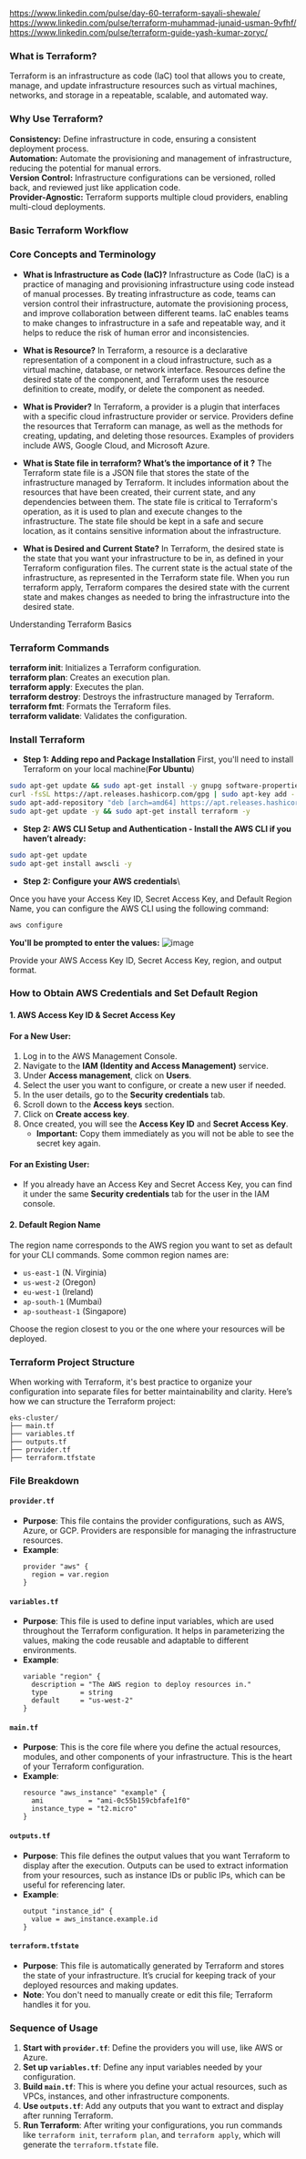 https://www.linkedin.com/pulse/day-60-terraform-sayali-shewale/ \
https://www.linkedin.com/pulse/terraform-muhammad-junaid-usman-9vfhf/ \
https://www.linkedin.com/pulse/terraform-guide-yash-kumar-zoryc/



### What is Terraform?
Terraform is an infrastructure as code (IaC) tool that allows you to create, manage, and update infrastructure resources such as virtual machines, networks, and storage in a repeatable, scalable, and automated way.


### Why Use Terraform?

**Consistency:** Define infrastructure in code, ensuring a consistent deployment process. \
**Automation:** Automate the provisioning and management of infrastructure, reducing the potential for manual errors. \
**Version Control:** Infrastructure configurations can be versioned, rolled back, and reviewed just like application code. \
**Provider-Agnostic:** Terraform supports multiple cloud providers, enabling multi-cloud deployments.

### Basic Terraform Workflow

### Core Concepts and Terminology

- **What is Infrastructure as Code (IaC)?**
Infrastructure as Code (IaC) is a practice of managing and provisioning infrastructure using code instead of manual processes. By treating infrastructure as code, teams can version control their infrastructure, automate the provisioning process, and improve collaboration between different teams. IaC enables teams to make changes to infrastructure in a safe and repeatable way, and it helps to reduce the risk of human error and inconsistencies.

- **What is Resource?**
In Terraform, a resource is a declarative representation of a component in a cloud infrastructure, such as a virtual machine, database, or network interface. Resources define the desired state of the component, and Terraform uses the resource definition to create, modify, or delete the component as needed.

- **What is Provider?**
In Terraform, a provider is a plugin that interfaces with a specific cloud infrastructure provider or service. Providers define the resources that Terraform can manage, as well as the methods for creating, updating, and deleting those resources. Examples of providers include AWS, Google Cloud, and Microsoft Azure.

- **What is State file in terraform? What’s the importance of it ?**
The Terraform state file is a JSON file that stores the state of the infrastructure managed by Terraform. It includes information about the resources that have been created, their current state, and any dependencies between them. The state file is critical to Terraform's operation, as it is used to plan and execute changes to the infrastructure. The state file should be kept in a safe and secure location, as it contains sensitive information about the infrastructure.

- **What is Desired and Current State?**
In Terraform, the desired state is the state that you want your infrastructure to be in, as defined in your Terraform configuration files. The current state is the actual state of the infrastructure, as represented in the Terraform state file. When you run terraform apply, Terraform compares the desired state with the current state and makes changes as needed to bring the infrastructure into the desired state.



Understanding Terraform Basics

### Terraform Commands

**terraform init**: Initializes a Terraform configuration.\
**terraform plan**: Creates an execution plan.\
**terraform apply**: Executes the plan.\
**terraform destroy**: Destroys the infrastructure managed by Terraform.\
**terraform fmt**: Formats the Terraform files.\
**terraform validate**: Validates the configuration.

### Install Terraform

- **Step 1: Adding repo and Package Installation**
First, you'll need to install Terraform on your local machine(**For Ubuntu**)

```bash
sudo apt-get update && sudo apt-get install -y gnupg software-properties-common curl
curl -fsSL https://apt.releases.hashicorp.com/gpg | sudo apt-key add -
sudo apt-add-repository "deb [arch=amd64] https://apt.releases.hashicorp.com $(lsb_release -cs) main"
sudo apt-get update -y && sudo apt-get install terraform -y 
```

- **Step 2: AWS CLI Setup and Authentication - Install the AWS CLI if you haven’t already:**

```sh
sudo apt-get update
sudo apt-get install awscli -y
```

- **Step 2: Configure your AWS credentials**\

Once you have your Access Key ID, Secret Access Key, and Default Region Name, you can configure the AWS CLI using the following command:

```sh
aws configure
```

**You'll be prompted to enter the values:**
![image](https://github.com/user-attachments/assets/4151cb7e-de28-4fdb-a559-40bc75ea5217)

Provide your AWS Access Key ID, Secret Access Key, region, and output format.


### How to Obtain AWS Credentials and Set Default Region

#### 1. AWS Access Key ID & Secret Access Key

#### For a New User:
1. Log in to the AWS Management Console.
2. Navigate to the **IAM (Identity and Access Management)** service.
3. Under **Access management**, click on **Users**.
4. Select the user you want to configure, or create a new user if needed.
5. In the user details, go to the **Security credentials** tab.
6. Scroll down to the **Access keys** section.
7. Click on **Create access key**.
8. Once created, you will see the **Access Key ID** and **Secret Access Key**. 
   - **Important:** Copy them immediately as you will not be able to see the secret key again.

#### For an Existing User:
- If you already have an Access Key and Secret Access Key, you can find it under the same **Security credentials** tab for the user in the IAM console.

#### 2. Default Region Name
The region name corresponds to the AWS region you want to set as default for your CLI commands. Some common region names are:

- `us-east-1` (N. Virginia)
- `us-west-2` (Oregon)
- `eu-west-1` (Ireland)
- `ap-south-1` (Mumbai)
- `ap-southeast-1` (Singapore)

Choose the region closest to you or the one where your resources will be deployed.



### Terraform Project Structure

When working with Terraform, it's best practice to organize your configuration into separate files for better maintainability and clarity. Here’s how we can structure the Terraform project:

```plaintext
eks-cluster/
├── main.tf          
├── variables.tf    
├── outputs.tf       
├── provider.tf 
├── terraform.tfstate
```

### File Breakdown

#### `provider.tf`
- **Purpose**: This file contains the provider configurations, such as AWS, Azure, or GCP. Providers are responsible for managing the infrastructure resources.
- **Example**:
    ```hcl
    provider "aws" {
      region = var.region
    }
    ```

#### `variables.tf`
- **Purpose**: This file is used to define input variables, which are used throughout the Terraform configuration. It helps in parameterizing the values, making the code reusable and adaptable to different environments.
- **Example**:
    ```hcl
    variable "region" {
      description = "The AWS region to deploy resources in."
      type        = string
      default     = "us-west-2"
    }
    ```

#### `main.tf`
- **Purpose**: This is the core file where you define the actual resources, modules, and other components of your infrastructure. This is the heart of your Terraform configuration.
- **Example**:
    ```hcl
    resource "aws_instance" "example" {
      ami           = "ami-0c55b159cbfafe1f0"
      instance_type = "t2.micro"
    }
    ```

#### `outputs.tf`
- **Purpose**: This file defines the output values that you want Terraform to display after the execution. Outputs can be used to extract information from your resources, such as instance IDs or public IPs, which can be useful for referencing later.
- **Example**:
    ```hcl
    output "instance_id" {
      value = aws_instance.example.id
    }
    ```

#### `terraform.tfstate`
- **Purpose**: This file is automatically generated by Terraform and stores the state of your infrastructure. It’s crucial for keeping track of your deployed resources and making updates.
- **Note**: You don't need to manually create or edit this file; Terraform handles it for you.

### Sequence of Usage

1. **Start with `provider.tf`**: Define the providers you will use, like AWS or Azure.
2. **Set up `variables.tf`**: Define any input variables needed by your configuration.
3. **Build `main.tf`**: This is where you define your actual resources, such as VPCs, instances, and other infrastructure components.
4. **Use `outputs.tf`**: Add any outputs that you want to extract and display after running Terraform.
5. **Run Terraform**: After writing your configurations, you run commands like `terraform init`, `terraform plan`, and `terraform apply`, which will generate the `terraform.tfstate` file.










